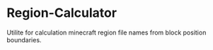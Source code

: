 # Region-Calculator
Utilite for calculation minecraft region file names from block position boundaries.
